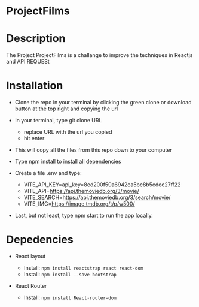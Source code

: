 # ProjectFilms

# Description 

The Project ProjectFilms is a challange to improve the techniques in Reactjs and API REQUESt

# Installation

- Clone the repo in your terminal by clicking the green clone or download button at the top right and copying the url

- In your terminal, type git clone URL
  - replace URL with the url you copied
  - hit enter


- This will copy all the files from this repo down to your computer

- Type npm install to install all dependencies

- Create a file .env and type:

  - VITE_API_KEY=api_key=8ed200f50a6942ca5bc8b5cdec27ff22 <br>
  - VITE_API=https://api.themoviedb.org/3/movie/<br>
  - VITE_SEARCH=https://api.themoviedb.org/3/search/movie/ <br>
  - VITE_IMG=https://image.tmdb.org/t/p/w500/



- Last, but not least, type npm start to run the app locally.

# Depedencies 

- React layout 
  - Install: `npm install reactstrap react react-dom`
  - Install: `npm install --save bootstrap`

- React Router
  - Install: `npm install React-router-dom`
